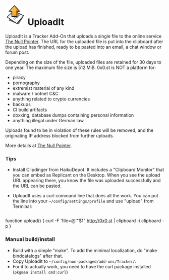 # ![UploadIt icon](./icon.png) UploadIt

UploadIt is a Tracker Add-On that uploads a single file to the online service [The Null Pointer](http://0x0.st/). The URL for the uploaded file is put into the clipboard after the upload has finished, ready to be pasted into an email, a chat window or forum post.

Depending on the size of the file, uploaded files are retained for 30 days to one year. The maximum file size is 512 MiB. 0x0.st is NOT a platform for:

* piracy
* pornography
* extremist material of any kind
* malware / botnet C&C
* anything related to crypto currencies
* backups
* CI build artifacts
* doxxing, database dumps containing personal information
* anything illegal under German law

Uploads found to be in violation of these rules will be removed, and the originating IP address blocked from further uploads.

More details at [The Null Pointer](http://0x0.st/).


### Tips

* Install Clipdinger from HaikuDepot. It includes a "Clipboard Monitor" that you can embed as Replicant on the Desktop. When you see the upload URL appearing there, you know the file was uploaded successfully and the URL can be pasted.

* UploadIt uses a curl command line that does all the work. You can put the line into your ```~/config/settings/profile``` and use "upload" from Terminal:
   <pre>
function upload() {
	curl -F 'file=@'"$1" http://0x0.st | clipboard -i
	clipboard -p
}
</pre>


### Manual build/install

* Build with a simple "make". To add the minimal localization, do "make bindcatalogs" after that.
* Copy UploadIt to ```~/config/non-packaged/add-ons/Tracker/```.
* For it to actually work, you need to have the curl package installed (```pkgman install cmd:curl```)
